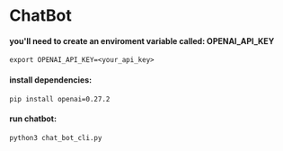 # ChatBot

#### you'll need to create an enviroment variable called: OPENAI_API_KEY
```export OPENAI_API_KEY=<your_api_key>```

#### install dependencies:
```pip install openai=0.27.2```

#### run chatbot:
```python3 chat_bot_cli.py```
